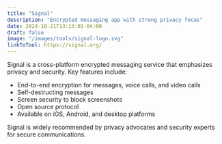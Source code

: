 ```yaml
---
title: "Signal"
description: "Encrypted messaging app with strong privacy focus"
date: 2024-10-21T13:13:01-04:00
draft: false
image: "/images/tools/signal-logo.svg"
linkToTool: https://signal.org/
---
```


Signal is a cross-platform encrypted messaging service that emphasizes privacy and security. Key features include:

- End-to-end encryption for messages, voice calls, and video calls
- Self-destructing messages
- Screen security to block screenshots
- Open source protocol
- Available on iOS, Android, and desktop platforms

Signal is widely recommended by privacy advocates and security experts for secure communications.
